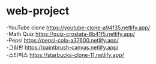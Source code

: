# web-project
-YouTube clone
https://youtube-clone-a94f35.netlify.app/
<br>
-Math Quiz
https://quiz-crostata-8b41f5.netlify.app/
<br>
-Pepsi
https://pepsi-cola-a37600.netlify.app/
<br>
-그림판
https://paintbrush-canvas.netlify.app/
<br>
-스타벅스
https://starbucks-clone-11.netlify.app/
